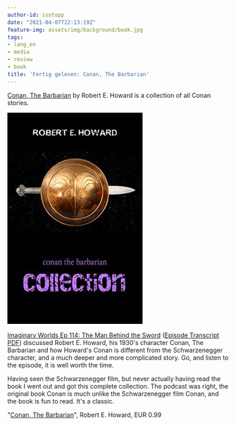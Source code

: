 ```yaml
---
author-id: isotopp
date: "2021-04-07T22:13:19Z"
feature-img: assets/img/background/book.jpg
tags:
- lang_en
- media
- review
- book
title: 'Fertig gelesen: Conan, The Barbarian'
---
```

[Conan, The Barbarian](https://www.amazon.de/Conan-Barbarian-Complete-Collection-English-ebook/dp/B07HCD69LQ) by Robert E. Howard is a collection of all Conan stories.

[![](/uploads/2021/04/conan.jpg)](https://www.amazon.de/Conan-Barbarian-Complete-Collection-English-ebook/dp/B07HCD69LQ)

[Imaginary Worlds Ep 114: The Man Behind the Sword](https://www.imaginaryworldspodcast.org/episodes/the-man-behind-the-sword) ([Episode Transcript PDF](https://static1.squarespace.com/static/5f9f06c44dd1ed19b7080797/t/5faf52831c7089551ae9c739/1605325444029/The+Man+Behind+the+Sword+transcript.pdf)) discussed Robert E. Howard, his 1930's character Conan, The Barbarian and how Howard's Conan is different from the Schwarzenegger character, and a much deeper and more complicated story. Go, and listen to the episode, it is well worth the time.

Having seen the Schwarzenegger film, but never actually having read the book I went out and got this complete collection. The podcast was right, the original book Conan is much unlike the Schwarzenegger film Conan, and the book is fun to read. It's a classic.

"[Conan, The Barbarian](https://www.amazon.de/Conan-Barbarian-Complete-Collection-English-ebook/dp/B07HCD69LQ)", Robert E. Howard, EUR 0.99
